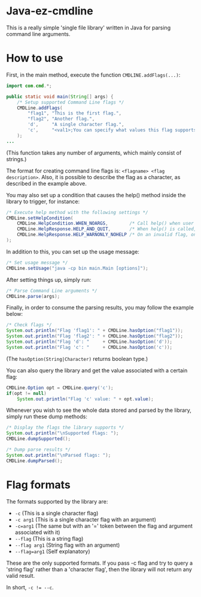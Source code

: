 # Java-ez-cmdline

This is a really simple 'single file library' written in Java for parsing command line arguments.

# How to use

First, in the main method, execute the function ```CMDLINE.addFlags(...)```:
```java
import com.cmd.*;

public static void main(String[] args) {
	/* Setup supported Command Line flags */
	CMDLine.addFlags(
		"flag1", "This is the first flag.",
		"flag2", "Another flag.",
		'd',     "A single character flag.",
		'c',     "<val1>;You can specify what values this flag supports."
	);
...
```
(This function takes any number of arguments, which mainly consist of strings.)

The format for creating command line flags is: ```<flagname> <flag description>```. Also, it is possible to describe the flag as a character, as described in the example above.

You may also set up a condition that causes the help() method inside the library to trigger, for instance:
```java
/* Execute help method with the following settings */
CMDLine.setHelpCondition(
	CMDLine.HelpCondition.WHEN_NOARGS,        /* Call help() when user does not provide arguments */
	CMDLine.HelpResponse.HELP_AND_QUIT,       /* When help() is called, also quit the program     */
	CMDLine.HelpResponse.HELP_WARNONLY_NOHELP /* On an invalid flag, only warn the user           */
);
```

In addition to this, you can set up the usage message:
```java
/* Set usage message */
CMDLine.setUsage("java -cp bin main.Main [options]");
```

After setting things up, simply run:
```java
/* Parse Command Line arguments */
CMDLine.parse(args);
```

Finally, in order to consume the parsing results, you may follow the example below:
```java
/* Check flags */
System.out.println("Flag 'flag1': " + CMDLine.hasOption("flag1"));
System.out.println("Flag 'flag2': " + CMDLine.hasOption("flag2"));
System.out.println("Flag 'd': "     + CMDLine.hasOption('d'));
System.out.println("Flag 'c': "     + CMDLine.hasOption('c'));
```

(The ```hasOption(String|Character)``` returns boolean type.)

You can also query the library and get the value associated with a certain flag:
```java
CMDLine.Option opt = CMDLine.query('c');
if(opt != null)
	System.out.println("Flag 'c' value: " + opt.value);
```

Whenever you wish to see the whole data stored and parsed by the library, simply run these dump methods:
```java
/* Display the flags the library supports */
System.out.println("\nSupported flags: ");
CMDLine.dumpSupported();

/* Dump parse results */
System.out.println("\nParsed flags: ");
CMDLine.dumpParsed();
```

# Flag formats
The formats supported by the library are:

* ```-c``` (This is a single character flag)
* ```-c arg1``` (This is a single character flag with an argument)
* ```-c=arg1``` (The same but with an '=' token between the flag and argument associated with it)
* ```--flag``` (This is a string flag)
* ```--flag arg1``` (String flag with an argument)
* ```--flag=arg1``` (Self explanatory)

These are the only supported formats. If you pass -c flag and try to query a 'string flag' rather than a 'character flag', then the library will not return any valid result.

In short, ```-c != --c```.

